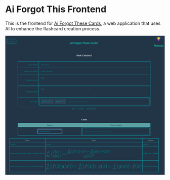 # Ai Forgot This Frontend

This is the frontend for [Ai Forgot These Cards](https://github.com/darkmusic/ai-forgot-these-cards), a web application that uses AI to enhance the flashcard creation process.

![Edit Deck](res/screenshots/deck.png)
